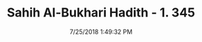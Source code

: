 ---
title        : "Sahih Al-Bukhari Hadith - 1. 345"
date         : 7/25/2018 1:49:32 PM
draft        : false
type         : "hadith"
layout       : "hadith"
BookCode     : "SHB"
VolumeNumber : "1"
HadithNumber : "345"
categories  :  ["Prayer-How prayer was prescribed"]
tags  :  ["Abu Dhar"]
---
